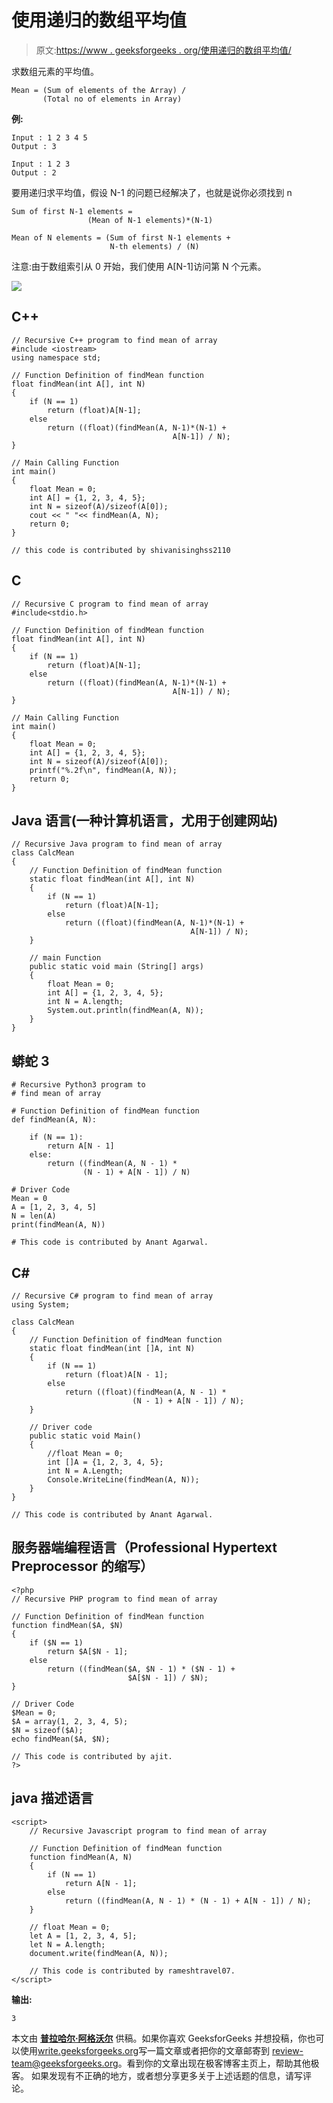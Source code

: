 # 使用递归的数组平均值

> 原文:[https://www . geeksforgeeks . org/使用递归的数组平均值/](https://www.geeksforgeeks.org/mean-of-array-using-recursion/)

求数组元素的平均值。

```
Mean = (Sum of elements of the Array) /
       (Total no of elements in Array)
```

**例:**

```
Input : 1 2 3 4 5
Output : 3

Input : 1 2 3
Output : 2
```

要用递归求平均值，假设 N-1 的问题已经解决了，也就是说你必须找到 n

```
Sum of first N-1 elements = 
                 (Mean of N-1 elements)*(N-1)

Mean of N elements = (Sum of first N-1 elements + 
                      N-th elements) / (N)
```

注意:由于数组索引从 0 开始，我们使用 A[N-1]访问第 N 个元素。

![](img/725f6ff61ac33a03946a92a47470fb44.png)

## C++

```
// Recursive C++ program to find mean of array
#include <iostream>
using namespace std;

// Function Definition of findMean function
float findMean(int A[], int N)
{
    if (N == 1)
        return (float)A[N-1];
    else
        return ((float)(findMean(A, N-1)*(N-1) +
                                    A[N-1]) / N);
}

// Main Calling Function
int main()
{
    float Mean = 0;
    int A[] = {1, 2, 3, 4, 5};
    int N = sizeof(A)/sizeof(A[0]);
    cout << " "<< findMean(A, N);
    return 0;
}

// this code is contributed by shivanisinghss2110
```

## C

```
// Recursive C program to find mean of array
#include<stdio.h>

// Function Definition of findMean function
float findMean(int A[], int N)
{
    if (N == 1)
        return (float)A[N-1];
    else
        return ((float)(findMean(A, N-1)*(N-1) +
                                    A[N-1]) / N);
}

// Main Calling Function
int main()
{
    float Mean = 0;
    int A[] = {1, 2, 3, 4, 5};
    int N = sizeof(A)/sizeof(A[0]);
    printf("%.2f\n", findMean(A, N));
    return 0;
}
```

## Java 语言(一种计算机语言，尤用于创建网站)

```
// Recursive Java program to find mean of array
class CalcMean
{
    // Function Definition of findMean function
    static float findMean(int A[], int N)
    {
        if (N == 1)
            return (float)A[N-1];
        else
            return ((float)(findMean(A, N-1)*(N-1) +
                                        A[N-1]) / N);
    }

    // main Function
    public static void main (String[] args)
    {
        float Mean = 0;
        int A[] = {1, 2, 3, 4, 5};
        int N = A.length;
        System.out.println(findMean(A, N));
    }
}
```

## 蟒蛇 3

```
# Recursive Python3 program to
# find mean of array

# Function Definition of findMean function
def findMean(A, N):

    if (N == 1):
        return A[N - 1]
    else:
        return ((findMean(A, N - 1) *
                (N - 1) + A[N - 1]) / N)

# Driver Code
Mean = 0
A = [1, 2, 3, 4, 5]
N = len(A)
print(findMean(A, N))

# This code is contributed by Anant Agarwal.
```

## C#

```
// Recursive C# program to find mean of array
using System;

class CalcMean
{
    // Function Definition of findMean function
    static float findMean(int []A, int N)
    {
        if (N == 1)
            return (float)A[N - 1];
        else
            return ((float)(findMean(A, N - 1) *
                           (N - 1) + A[N - 1]) / N);
    }

    // Driver code
    public static void Main()
    {
        //float Mean = 0;
        int []A = {1, 2, 3, 4, 5};
        int N = A.Length;
        Console.WriteLine(findMean(A, N));
    }
}

// This code is contributed by Anant Agarwal.
```

## 服务器端编程语言（Professional Hypertext Preprocessor 的缩写）

```
<?php
// Recursive PHP program to find mean of array

// Function Definition of findMean function
function findMean($A, $N)
{
    if ($N == 1)
        return $A[$N - 1];
    else
        return ((findMean($A, $N - 1) * ($N - 1) +
                          $A[$N - 1]) / $N);
}

// Driver Code
$Mean = 0;
$A = array(1, 2, 3, 4, 5);
$N = sizeof($A);
echo findMean($A, $N);

// This code is contributed by ajit.
?>
```

## java 描述语言

```
<script>
    // Recursive Javascript program to find mean of array

    // Function Definition of findMean function
    function findMean(A, N)
    {
        if (N == 1)
            return A[N - 1];
        else
            return ((findMean(A, N - 1) * (N - 1) + A[N - 1]) / N);
    }

    // float Mean = 0;
    let A = [1, 2, 3, 4, 5];
    let N = A.length;
    document.write(findMean(A, N));

    // This code is contributed by rameshtravel07.
</script>
```

**输出:**

```
3
```

本文由 [**普拉哈尔·阿格沃尔**](http://prakhar.info) 供稿。如果你喜欢 GeeksforGeeks 并想投稿，你也可以使用[write.geeksforgeeks.org](https://write.geeksforgeeks.org)写一篇文章或者把你的文章邮寄到 review-team@geeksforgeeks.org。看到你的文章出现在极客博客主页上，帮助其他极客。
如果发现有不正确的地方，或者想分享更多关于上述话题的信息，请写评论。